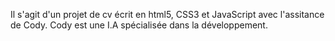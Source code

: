 Il s'agit d'un projet de cv écrit en html5, CSS3 et JavaScript avec l'assitance de Cody. Cody est une I.A spécialisée dans la développement. 
